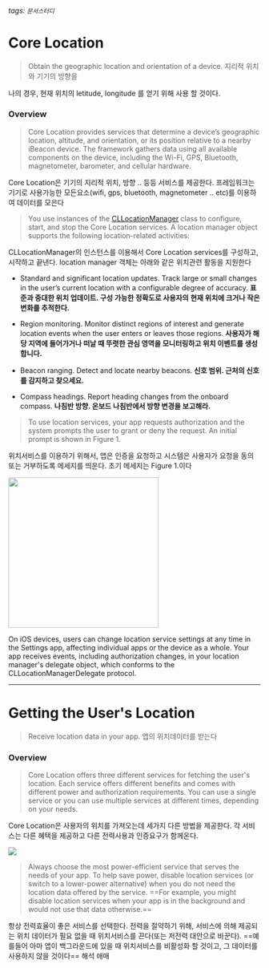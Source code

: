 ###### tags: `문서스터디`

# Core Location
> Obtain the geographic location and orientation of a device.
지리적 위치와 기기의 방향을 

나의 경우, 현재 위치의 letitude, longitude 를 얻기 위해 사용 할 것이다.
### Overview

>Core Location provides services that determine a device’s geographic location, altitude, and orientation, or its position relative to a nearby iBeacon device. The framework gathers data using all available components on the device, including the Wi-Fi, GPS, Bluetooth, magnetometer, barometer, and cellular hardware.

Core Location은 기기의 지리적 위치, 방향 .. 등등 서비스를 제공한다. 프레임워크는 기기로 사용가능한 모든요소(wifi, gps, bluetooth, magnetometer .. etc)를 이용하여 데이터를 모은다 

>You use instances of the [CLLocationManager](https://developer.apple.com/documentation/corelocation/cllocationmanager) class to configure, start, and stop the Core Location services. A location manager object supports the following location-related activities:

CLLocationManager의 인스턴스를 이용해서 Core Location services를 구성하고, 시작하고 끝낸다. location manager 객체는 아래와 같은 위치관련 활동을 지원한다

- Standard and significant location updates. Track large or small changes in the user’s current location with a configurable degree of accuracy.
**표준과 중대한 위치 업데이트. 구성 가능한 정확도로 사용자의 현재 위치에 크거나 작은 변화를 추적한다.**
- Region monitoring. Monitor distinct regions of interest and generate location events when the user enters or leaves those regions.
**사용자가 해당 지역에 들어가거나 떠날 때 뚜렷한 관심 영역을 모니터링하고 위치 이벤트를 생성합니다.**

- Beacon ranging. Detect and locate nearby beacons.
**신호 범위. 근처의 신호를 감지하고 찾으세요.**
- Compass headings. Report heading changes from the onboard compass.
**나침반 방향. 온보드 나침반에서 방향 변경을 보고해라.**

>To use location services, your app requests authorization and the system prompts the user to grant or deny the request. An initial prompt is shown in Figure 1.

위치서비스를 이용하기 위해서, 앱은 인증을 요청하고 시스템은 사용자가 요청을 동의 또는 거부하도록 메세지를 띄운다. 초기 메세지는 Figure 1.이다

<img src=https://i.imgur.com/YeK2afP.png width=300> 

On iOS devices, users can change location service settings at any time in the Settings app, affecting individual apps or the device as a whole. Your app receives events, including authorization changes, in your location manager's delegate object, which conforms to the CLLocationManagerDelegate protocol.

---

# Getting the User's Location
> Receive location data in your app.
앱의 위치데이터를 받는다

### Overview

>Core Location offers three different services for fetching the user's location. Each service offers different benefits and comes with different power and authorization requirements. You can use a single service or you can use multiple services at different times, depending on your needs.

Core Location은 사용자의 위치를 가져오는데 세가지 다른 방법을 제공한다. 각 서비스는 다른 혜택을 제공하고 다른 전력사용과 인증요구가 함께온다.

![](https://i.imgur.com/FMw4tez.png)

>Always choose the most power-efficient service that serves the needs of your app. To help save power, disable location services (or switch to a lower-power alternative) when you do not need the location data offered by the service. ==For example, you might disable location services when your app is in the background and would not use that data otherwise.==

항상 전력효율이 좋은 서비스를 선택한다. 전력을 절약하기 위해, 서비스에 의해 제공되는 위치 데이터가 필요 없을 때 위치서비스를 끈다(또는 저전력 대안으로 바꾼다). ==예를들어 아마 앱이 백그라운드에 있을 때 위치서비스를 비활성화 할 것이고, 그 데이터를 사용하지 않을 것이다==
해석 애매


